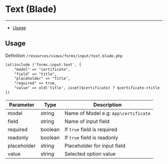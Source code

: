 # Text (Blade)

---

- [Usage](#section-1)

<a name="section-1"></a>
## Usage

Definition `/resources/views/forms/input/text.blade.php`

```html
(at)include ('forms.input.text', [
    "model" => "certificate", 
    "field" => "title", 
    "placeholder" => "Title",  
    "required" => true, 
    "value" => old('title', isset($certificate) ? $certificate->title : '')
])
```

Parameter | Type | Description
-----------------  | ------ | ------ 
model  | string | Name of Model e.g: `App\certificate`
field  | string | Name of input field 
required | boolean | If `true` field is required
readonly | boolean | If `true` field is readonly
placeholder  | string | Placeholder for input field 
value | string | Selected option value




